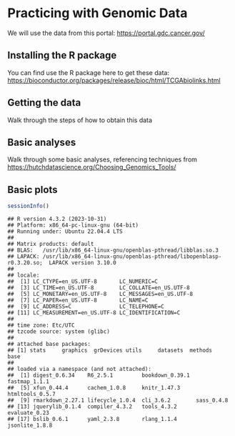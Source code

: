 
# Practicing with Genomic Data

We will use the data from this portal: https://portal.gdc.cancer.gov/

## Installing the R package

You can find use the R package here to get these data: https://bioconductor.org/packages/release/bioc/html/TCGAbiolinks.html

## Getting the data

Walk through the steps of how to obtain this data


## Basic analyses

Walk through some basic analyses, referencing techniques from
https://hutchdatascience.org/Choosing_Genomics_Tools/


## Basic plots



``` r
sessionInfo()
```

```
## R version 4.3.2 (2023-10-31)
## Platform: x86_64-pc-linux-gnu (64-bit)
## Running under: Ubuntu 22.04.4 LTS
## 
## Matrix products: default
## BLAS:   /usr/lib/x86_64-linux-gnu/openblas-pthread/libblas.so.3 
## LAPACK: /usr/lib/x86_64-linux-gnu/openblas-pthread/libopenblasp-r0.3.20.so;  LAPACK version 3.10.0
## 
## locale:
##  [1] LC_CTYPE=en_US.UTF-8       LC_NUMERIC=C              
##  [3] LC_TIME=en_US.UTF-8        LC_COLLATE=en_US.UTF-8    
##  [5] LC_MONETARY=en_US.UTF-8    LC_MESSAGES=en_US.UTF-8   
##  [7] LC_PAPER=en_US.UTF-8       LC_NAME=C                 
##  [9] LC_ADDRESS=C               LC_TELEPHONE=C            
## [11] LC_MEASUREMENT=en_US.UTF-8 LC_IDENTIFICATION=C       
## 
## time zone: Etc/UTC
## tzcode source: system (glibc)
## 
## attached base packages:
## [1] stats     graphics  grDevices utils     datasets  methods   base     
## 
## loaded via a namespace (and not attached):
##  [1] digest_0.6.34    R6_2.5.1         bookdown_0.39.1  fastmap_1.1.1   
##  [5] xfun_0.44.4      cachem_1.0.8     knitr_1.47.3     htmltools_0.5.7 
##  [9] rmarkdown_2.27.1 lifecycle_1.0.4  cli_3.6.2        sass_0.4.8      
## [13] jquerylib_0.1.4  compiler_4.3.2   tools_4.3.2      evaluate_0.23   
## [17] bslib_0.6.1      yaml_2.3.8       rlang_1.1.4      jsonlite_1.8.8
```
